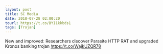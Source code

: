 ```yaml
---
layout: post
title: SC Media
date: 2018-07-28 02:00:20
tourl: https://t.co/BYI1kkbds1
tags: [Trojan]
---
```

New and improved: Researchers discover Parasite HTTP RAT and upgraded Kronos banking trojan https://t.co/WajkUZQR78